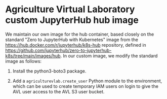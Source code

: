 # Agriculture Virtual Laboratory custom JupyterHub hub image

We maintain our own image for the hub container, based closely on
the standard "Zero to JupyterHub with Kubernetes" image from the
<https://hub.docker.com/r/jupyterhub/k8s-hub> repository, defined
in
<https://github.com/jupyterhub/zero-to-jupyterhub-k8s/tree/main/images/hub>.
In our custom image, we modify the standard image as follows:

1. Install the python3-boto3 package.

2. Add a `agriculturevlab.create_user` Python module to the environment,
   which can be used to create temporary IAM users on login to give the
   AVL user access to the AVL S3 user bucket.
